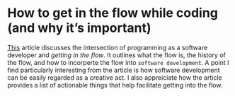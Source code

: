 # How to get in the flow while coding (and why it’s important)

[This](https://github.blog/2024-01-22-how-to-get-in-the-flow-while-coding-and-why-its-important/#what-exactly-is-the-flow-state) article discusses the intersection of programming as a software developer and *getting in the flow*. It outlines what the flow is, the history of the flow, and how to incorperte the flow into `software development`. A point I find particularly interesting from the article is how software development can be easily regarded as a creative act. I also appreiciate how the article provides a list of actionable things that help facilitate getting into the flow.
